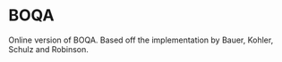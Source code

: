 # BOQA #
Online version of BOQA.
Based off the implementation by Bauer, Kohler, Schulz and Robinson.
